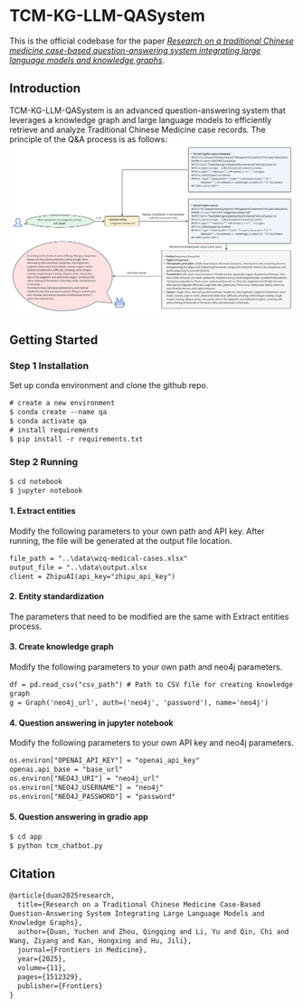# TCM-KG-LLM-QASystem
This is the official codebase for the paper [*Research on a traditional Chinese medicine case-based question-answering system integrating large language models and knowledge graphs*](https://www.frontiersin.org/journals/medicine/articles/10.3389/fmed.2024.1512329/full).
## Introduction
TCM-KG-LLM-QASystem is an advanced question-answering system that leverages a knowledge graph and large language models to efficiently retrieve and analyze Traditional Chinese Medicine case records. The principle of the Q&A process is as follows:
![QA process](https://github.com/Icheo/TCM-KG-LLM-QASystem/blob/main/Figure/QA%20process.png)
## Getting Started
### Step 1 Installation
Set up conda environment and clone the github repo.
```
# create a new environment
$ conda create --name qa
$ conda activate qa
# install requirements
$ pip install -r requirements.txt
```
###  Step 2 Running
```
$ cd notebook
$ jupyter notebook
```
#### 1. Extract entities
Modify the following parameters to your own path and API key.
After running, the file will be generated at the output file location.
```
file_path = "..\data\wzq-medical-cases.xlsx"
output_file = "..\data\output.xlsx
client = ZhipuAI(api_key="zhipu_api_key")
```
#### 2. Entity standardization
The parameters that need to be modified are the same with Extract entities process.
#### 3. Create knowledge graph
Modify the following parameters to your own path and neo4j parameters.
```
df = pd.read_csv("csv_path") # Path to CSV file for creating knowledge graph
g = Graph('neo4j_url', auth=('neo4j', 'password'), name='neo4j')
```
#### 4. Question answering in jupyter notebook
Modify the following parameters to your own API key and neo4j parameters.
```
os.environ["OPENAI_API_KEY"] = "openai_api_key"
openai.api_base = "base_url"
os.environ["NEO4J_URI"] = "neo4j_url"
os.environ["NEO4J_USERNAME"] = "neo4j"
os.environ["NEO4J_PASSWORD"] = "password"
```
#### 5. Question answering in gradio app
```
$ cd app
$ python tcm_chatbot.py
```
## Citation
```
@article{duan2025research,
  title={Research on a Traditional Chinese Medicine Case-Based Question-Answering System Integrating Large Language Models and Knowledge Graphs},
  author={Duan, Yuchen and Zhou, Qingqing and Li, Yu and Qin, Chi and Wang, Ziyang and Kan, Hongxing and Hu, Jili},
  journal={Frontiers in Medicine},
  year={2025},
  volume={11},
  pages={1512329},
  publisher={Frontiers}
}
```
